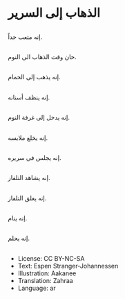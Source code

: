 # الذهاب إلى السرير

##
إنه متعب جداً.

##
حان وقت الذهاب الى النوم.

##
إنه يذهب إلى الحمام.

##
إنه ينظف أسنانه.

##
إنه يدخل إلى غرفة النوم.

##
إنه يخلع ملابسه.

##
إنه يجلس في سريره.

##
إنه يشاهد التلفاز.

##
إنه يغلق التلفاز.

##
إنه ينام.

##
إنه يحلم.

##
* License: CC BY-NC-SA
* Text: Espen Stranger-Johannessen
* Illustration: Aakanee
* Translation: Zahraa
* Language: ar
